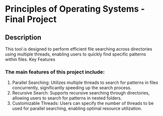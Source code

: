 # Principles of Operating Systems - Final Project

## Description

This tool is designed to perform efficient file searching across directories using multiple threads, enabling users to quickly find specific patterns within files.
Key Features

### The main features of this project include:
1. Parallel Searching: Utilizes multiple threads to search for patterns in files concurrently, significantly speeding up the search process.
2. Recursive Search: Supports recursive searching through directories, allowing users to search for patterns in nested folders.
3. Customizable Threads: Users can specify the number of threads to be used for parallel searching, enabling optimal resource utilization.
